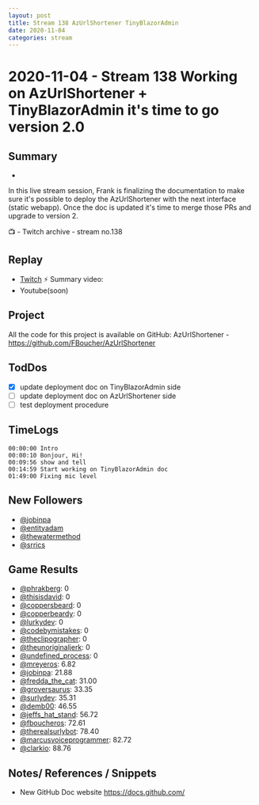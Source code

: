 ```yaml
---
layout: post
title: Stream 138 AzUrlShortener TinyBlazorAdmin
date: 2020-11-04
categories: stream
---
```



# 2020-11-04 - Stream 138 Working on AzUrlShortener + TinyBlazorAdmin it's time to go version 2.0

## Summary
-

In this live stream session, Frank is finalizing the documentation to make sure it's possible to deploy the AzUrlShortener with the next interface (static webapp). Once the doc is updated it's time to merge those PRs and upgrade to version 2.

📺 - Twitch archive - stream no.138

## Replay


- [Twitch](https://www.twitch.tv/fboucheros)
⚡ Summary video:
- Youtube(soon)

## Project

All the code for this project is available on GitHub: AzUrlShortener - https://github.com/FBoucher/AzUrlShortener

## TodDos

- [X] update deployment doc on TinyBlazorAdmin side
- [ ] update deployment doc on AzUrlShortener side
- [ ] test deployment procedure

## TimeLogs

    00:00:00 Intro
    00:00:10 Bonjour, Hi!
    00:09:56 show and tell
    00:14:59 Start working on TinyBlazorAdmin doc
    01:49:00 Fixing mic level

## New Followers

- [@jobinpa](https://www.twitch.tv/jobinpa)
- [@entityadam](https://www.twitch.tv/entityadam)
- [@thewatermethod](https://www.twitch.tv/thewatermethod)
- [@srrics](https://www.twitch.tv/srrics)

## Game Results

- [@phrakberg](https://www.twitch.tv/phrakberg): 0
- [@thisisdavid](https://www.twitch.tv/thisisdavid): 0
- [@coppersbeard](https://www.twitch.tv/coppersbeard): 0
- [@copperbeardy](https://www.twitch.tv/copperbeardy): 0
- [@lurkydev](https://www.twitch.tv/lurkydev): 0
- [@codebymistakes](https://www.twitch.tv/codebymistakes): 0
- [@theclipographer](https://www.twitch.tv/theclipographer): 0
- [@theunoriginaljerk](https://www.twitch.tv/theunoriginaljerk): 0
- [@undefined_process](https://www.twitch.tv/undefined_process): 0
- [@mreyeros](https://www.twitch.tv/mreyeros): 6.82
- [@jobinpa](https://www.twitch.tv/jobinpa): 21.88
- [@fredda_the_cat](https://www.twitch.tv/fredda_the_cat): 31.00
- [@groversaurus](https://www.twitch.tv/groversaurus): 33.35
- [@surlydev](https://www.twitch.tv/surlydev): 35.31
- [@demb00](https://www.twitch.tv/demb00): 46.55
- [@jeffs_hat_stand](https://www.twitch.tv/jeffs_hat_stand): 56.72
- [@fboucheros](https://www.twitch.tv/fboucheros): 72.61
- [@therealsurlybot](https://www.twitch.tv/therealsurlybot): 78.40
- [@marcusvoiceprogrammer](https://www.twitch.tv/marcusvoiceprogrammer): 82.72
- [@clarkio](https://www.twitch.tv/clarkio): 88.76

## Notes/ References / Snippets

- New GitHub Doc website https://docs.github.com/
